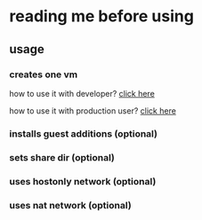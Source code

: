 # reading me before using

## usage

### creates one vm
how to use it with  developer? [click here](./docs/how-to-use-for-dev/clone-one.md)

how to use it with  production user? [click here](./docs/how-to-use-for-pro/clone-one.md)

### installs guest additions (optional)

### sets share dir (optional)

### uses hostonly network (optional)

### uses nat network (optional)